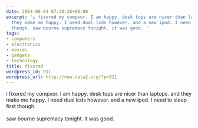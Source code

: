 ```yaml
---
date: 2004-08-04 07:30:26+00:00
excerpt: 'i fixored my compxor. I am happy. desk tops are nicer than laptops. and
  they make me happy. I need dual lcds however. and a new ipod. I need to sleep first
  though. saw bourne supremacy tonight. it was good. '
tags:
- computers
- electronics
- movies
- gadgets
- technology
title: fixored
wordpress_id: 911
wordpress_url: http://new.nata2.org/?p=911
---
```


i fixored my compxor. I am happy. desk tops are nicer than laptops. and they make me happy. I need dual lcds however. and a new ipod. I need to sleep first though. <br/><br/>saw bourne supremacy tonight. it was good.